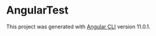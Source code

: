 # AngularTest

This project was generated with [Angular CLI](https://github.com/angular/angular-cli) version 11.0.1.